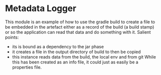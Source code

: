 # Metadata Logger
This module is an example of how to use the gradle build to create a file to be embedded in the artefact either as a record of the build (a build stamp) or so the application can read that data and do something with it.  Salient points:
 - its is bound as a dependency to the jar phase
 - it creates a file in the output directory of build to then be copied
 - this instance reads data from the build, the local env and from git
While this has been created as an info file, it could just as easily be a properties file.